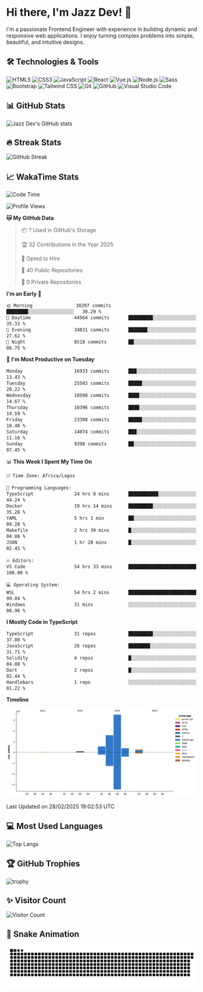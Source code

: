 # Hi there, I'm Jazz Dev! 👋

I'm a passionate Frontend Engineer with experience in building dynamic and responsive web applications. I enjoy turning complex problems into simple, beautiful, and intuitive designs.

## 🛠️ Technologies & Tools

![HTML5](https://img.shields.io/badge/-HTML5-E34F26?style=flat-square&logo=html5&logoColor=white)
![CSS3](https://img.shields.io/badge/-CSS3-1572B6?style=flat-square&logo=css3)
![JavaScript](https://img.shields.io/badge/-JavaScript-F7DF1E?style=flat-square&logo=javascript&logoColor=black)
![React](https://img.shields.io/badge/-React-61DAFB?style=flat-square&logo=react)
![Vue.js](https://img.shields.io/badge/-Vue.js-4FC08D?style=flat-square&logo=vue.js&logoColor=white)
![Node.js](https://img.shields.io/badge/-Node.js-339933?style=flat-square&logo=node.js&logoColor=white)
![Sass](https://img.shields.io/badge/-Sass-CC6699?style=flat-square&logo=sass&logoColor=white)
![Bootstrap](https://img.shields.io/badge/-Bootstrap-563D7C?style=flat-square&logo=bootstrap)
![Tailwind CSS](https://img.shields.io/badge/-Tailwind%20CSS-38B2AC?style=flat-square&logo=tailwind-css&logoColor=white)
![Git](https://img.shields.io/badge/-Git-F05032?style=flat-square&logo=git&logoColor=white)
![GitHub](https://img.shields.io/badge/-GitHub-181717?style=flat-square&logo=github)
![Visual Studio Code](https://img.shields.io/badge/-Visual%20Studio%20Code-007ACC?style=flat-square&logo=visual-studio-code)

## 📊 GitHub Stats

![Jazz Dev's GitHub stats](https://github-readme-stats.vercel.app/api?username=TheJazzDev&show_icons=true&theme=radical)

## 🔥 Streak Stats

![GitHub Streak](https://github-readme-streak-stats.herokuapp.com/?user=TheJazzDev&theme=radical)

## 📈 WakaTime Stats

<!--START_SECTION:waka-->
![Code Time](http://img.shields.io/badge/Code%20Time-2%2C795%20hrs%2032%20mins-blue)

![Profile Views](http://img.shields.io/badge/Profile%20Views-46-blue)

**🐱 My GitHub Data** 

> 📦 ? Used in GitHub's Storage 
 > 
> 🏆 32 Contributions in the Year 2025
 > 
> 💼 Opted to Hire
 > 
> 📜 40 Public Repositories 
 > 
> 🔑 0 Private Repositories 
 > 
**I'm an Early 🐤** 

```text
🌞 Morning                38207 commits       ████████░░░░░░░░░░░░░░░░░   30.29 % 
🌆 Daytime                44564 commits       █████████░░░░░░░░░░░░░░░░   35.33 % 
🌃 Evening                34831 commits       ███████░░░░░░░░░░░░░░░░░░   27.62 % 
🌙 Night                  8518 commits        ██░░░░░░░░░░░░░░░░░░░░░░░   06.75 % 
```
📅 **I'm Most Productive on Tuesday** 

```text
Monday                   16933 commits       ███░░░░░░░░░░░░░░░░░░░░░░   13.43 % 
Tuesday                  25503 commits       █████░░░░░░░░░░░░░░░░░░░░   20.22 % 
Wednesday                18508 commits       ████░░░░░░░░░░░░░░░░░░░░░   14.67 % 
Thursday                 18396 commits       ████░░░░░░░░░░░░░░░░░░░░░   14.59 % 
Friday                   23308 commits       █████░░░░░░░░░░░░░░░░░░░░   18.48 % 
Saturday                 14074 commits       ███░░░░░░░░░░░░░░░░░░░░░░   11.16 % 
Sunday                   9398 commits        ██░░░░░░░░░░░░░░░░░░░░░░░   07.45 % 
```


📊 **This Week I Spent My Time On** 

```text
🕑︎ Time Zone: Africa/Lagos

💬 Programming Languages: 
TypeScript               24 hrs 8 mins       ███████████░░░░░░░░░░░░░░   44.24 % 
Docker                   19 hrs 14 mins      █████████░░░░░░░░░░░░░░░░   35.28 % 
YAML                     5 hrs 1 min         ██░░░░░░░░░░░░░░░░░░░░░░░   09.20 % 
Makefile                 2 hrs 39 mins       █░░░░░░░░░░░░░░░░░░░░░░░░   04.88 % 
JSON                     1 hr 20 mins        █░░░░░░░░░░░░░░░░░░░░░░░░   02.45 % 

🔥 Editors: 
VS Code                  54 hrs 33 mins      █████████████████████████   100.00 % 

💻 Operating System: 
WSL                      54 hrs 2 mins       █████████████████████████   99.04 % 
Windows                  31 mins             ░░░░░░░░░░░░░░░░░░░░░░░░░   00.96 % 
```

**I Mostly Code in TypeScript** 

```text
TypeScript               31 repos            █████████░░░░░░░░░░░░░░░░   37.80 % 
JavaScript               26 repos            ████████░░░░░░░░░░░░░░░░░   31.71 % 
Solidity                 4 repos             █░░░░░░░░░░░░░░░░░░░░░░░░   04.88 % 
Dart                     2 repos             █░░░░░░░░░░░░░░░░░░░░░░░░   02.44 % 
Handlebars               1 repo              ░░░░░░░░░░░░░░░░░░░░░░░░░   01.22 % 
```



**Timeline**

![Lines of Code chart](https://raw.githubusercontent.com/TheJazzDev/TheJazzDev/main/assets/bar_graph.png)


 Last Updated on 28/02/2025 19:02:53 UTC
<!--END_SECTION:waka-->

## 💻 Most Used Languages

![Top Langs](https://github-readme-stats.vercel.app/api/top-langs/?username=TheJazzDev&layout=compact&theme=radical)

## 🏆 GitHub Trophies

![trophy](https://github-profile-trophy.vercel.app/?username=TheJazzDev&theme=radical)

## ✨ Visitor Count

![Visitor Count](https://komarev.com/ghpvc/?username=TheJazzDev&color=blue)

## 🐍 Snake Animation

![GitHub Snake Animation](https://github.com/TheJazzDev/TheJazzDev/blob/output/github-contribution-grid-snake.svg)
